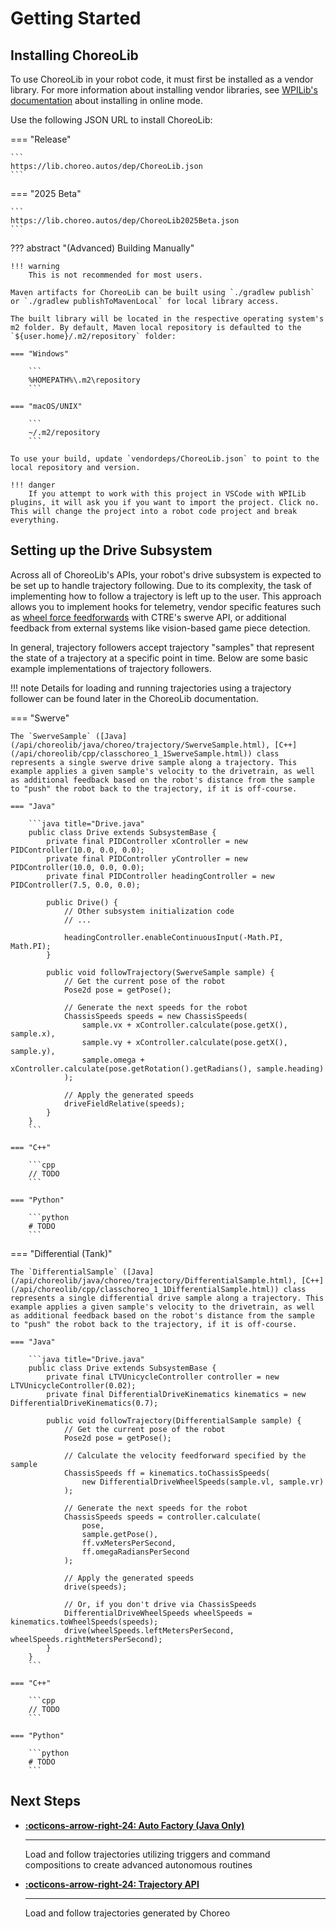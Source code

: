 # Getting Started

## Installing ChoreoLib

To use ChoreoLib in your robot code, it must first be installed as a vendor library. For more information about installing vendor libraries, see [WPILib's documentation](https://docs.wpilib.org/en/stable/docs/software/vscode-overview/3rd-party-libraries.html#installing-libraries) about installing in online mode.

Use the following JSON URL to install ChoreoLib:

=== "Release"

    ```
    https://lib.choreo.autos/dep/ChoreoLib.json
    ```

=== "2025 Beta"

    ```
    https://lib.choreo.autos/dep/ChoreoLib2025Beta.json
    ```

??? abstract "(Advanced) Building Manually"

    !!! warning
        This is not recommended for most users.

    Maven artifacts for ChoreoLib can be built using `./gradlew publish` or `./gradlew publishToMavenLocal` for local library access.

    The built library will be located in the respective operating system's m2 folder. By default, Maven local repository is defaulted to the `${user.home}/.m2/repository` folder:

    === "Windows"

        ```
        %HOMEPATH%\.m2\repository
        ```

    === "macOS/UNIX"

        ```
        ~/.m2/repository
        ```

    To use your build, update `vendordeps/ChoreoLib.json` to point to the local repository and version.

    !!! danger
        If you attempt to work with this project in VSCode with WPILib plugins, it will ask you if you want to import the project. Click no. This will change the project into a robot code project and break everything.

## Setting up the Drive Subsystem

Across all of ChoreoLib's APIs, your robot's drive subsystem is expected to be set up to handle trajectory following. Due to its complexity, the task of implementing how to follow a trajectory is left up to the user. This approach allows you to implement hooks for telemetry, vendor specific features such as [wheel force feedforwards](https://github.com/CrossTheRoadElec/Phoenix6-Examples/blob/main/java/SwerveWithChoreo/src/main/java/frc/robot/subsystems/CommandSwerveDrivetrain.java#L196-L215) with CTRE's swerve API, or additional feedback from external systems like vision-based game piece detection.

In general, trajectory followers accept trajectory "samples" that represent the state of a trajectory at a specific point in time. Below are some basic example implementations of trajectory followers.

!!! note
    Details for loading and running trajectories using a trajectory follower can be found later in the ChoreoLib documentation.

=== "Swerve"

    The `SwerveSample` ([Java](/api/choreolib/java/choreo/trajectory/SwerveSample.html), [C++](/api/choreolib/cpp/classchoreo_1_1SwerveSample.html)) class represents a single swerve drive sample along a trajectory. This example applies a given sample's velocity to the drivetrain, as well as additional feedback based on the robot's distance from the sample to "push" the robot back to the trajectory, if it is off-course.

    === "Java"

        ```java title="Drive.java"
        public class Drive extends SubsystemBase {
            private final PIDController xController = new PIDController(10.0, 0.0, 0.0);
            private final PIDController yController = new PIDController(10.0, 0.0, 0.0);
            private final PIDController headingController = new PIDController(7.5, 0.0, 0.0);

            public Drive() {
                // Other subsystem initialization code
                // ...

                headingController.enableContinuousInput(-Math.PI, Math.PI);
            }

            public void followTrajectory(SwerveSample sample) {
                // Get the current pose of the robot
                Pose2d pose = getPose();

                // Generate the next speeds for the robot
                ChassisSpeeds speeds = new ChassisSpeeds(
                    sample.vx + xController.calculate(pose.getX(), sample.x),
                    sample.vy + xController.calculate(pose.getX(), sample.y),
                    sample.omega + xController.calculate(pose.getRotation().getRadians(), sample.heading)
                );

                // Apply the generated speeds
                driveFieldRelative(speeds);
            }
        }
        ```

    === "C++"

        ```cpp
        // TODO
        ```

    === "Python"

        ```python
        # TODO
        ```

=== "Differential (Tank)"

    The `DifferentialSample` ([Java](/api/choreolib/java/choreo/trajectory/DifferentialSample.html), [C++](/api/choreolib/cpp/classchoreo_1_1DifferentialSample.html)) class represents a single differential drive sample along a trajectory. This example applies a given sample's velocity to the drivetrain, as well as additional feedback based on the robot's distance from the sample to "push" the robot back to the trajectory, if it is off-course.

    === "Java"

        ```java title="Drive.java"
        public class Drive extends SubsystemBase {
            private final LTVUnicycleController controller = new LTVUnicycleController(0.02);
            private final DifferentialDriveKinematics kinematics = new DifferentialDriveKinematics(0.7);

            public void followTrajectory(DifferentialSample sample) {
                // Get the current pose of the robot
                Pose2d pose = getPose();

                // Calculate the velocity feedforward specified by the sample
                ChassisSpeeds ff = kinematics.toChassisSpeeds(
                    new DifferentialDriveWheelSpeeds(sample.vl, sample.vr)
                );

                // Generate the next speeds for the robot
                ChassisSpeeds speeds = controller.calculate(
                    pose,
                    sample.getPose(),
                    ff.vxMetersPerSecond,
                    ff.omegaRadiansPerSecond
                );

                // Apply the generated speeds
                drive(speeds);

                // Or, if you don't drive via ChassisSpeeds
                DifferentialDriveWheelSpeeds wheelSpeeds = kinematics.toWheelSpeeds(speeds);
                drive(wheelSpeeds.leftMetersPerSecond, wheelSpeeds.rightMetersPerSecond);
            }
        }
        ```

    === "C++"

        ```cpp
        // TODO
        ```

    === "Python"

        ```python
        # TODO
        ```

## Next Steps

<div class="grid cards" markdown>

-   __[:octicons-arrow-right-24: Auto Factory (Java Only)](./auto-factory.md)__

    ---

    Load and follow trajectories utilizing triggers and command compositions to create advanced autonomous routines

-   __[:octicons-arrow-right-24: Trajectory API](./trajectory-api.md)__

    ---

    Load and follow trajectories generated by Choreo

</div>
